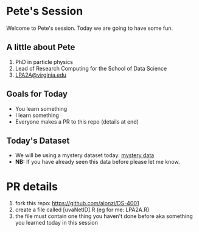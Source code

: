 # Pete's Session
Welcome to Pete's session. Today we are going to have some fun.

## A little about Pete
1. PhD in particle physics
2. Lead of Research Computing for the School of Data Science
3. LPA2A@virginia.edu

## Goals for Today
* You learn something
* I learn something
* Everyone makes a PR to this repo (details at end)

## Today's Dataset
* We will be using a mystery dataset today: [mystery data](https://www.17lands.com/public_datasets)
* **NB:** If you have already seen this data before please let me know.

# PR details
1. fork this repo: https://github.com/alonzi/DS-4001
2. create a file called [uvaNetID].R (eg for me: LPA2A.R)
3. the file must contain one thing you haven't done before aka something you learned today in this session
  
